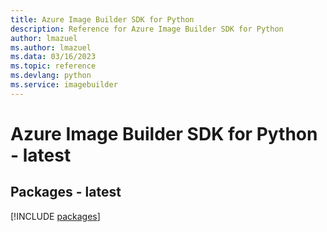 ```yaml
---
title: Azure Image Builder SDK for Python
description: Reference for Azure Image Builder SDK for Python
author: lmazuel
ms.author: lmazuel
ms.data: 03/16/2023
ms.topic: reference
ms.devlang: python
ms.service: imagebuilder
---
```

# Azure Image Builder SDK for Python - latest
## Packages - latest
[!INCLUDE [packages](image-builder-index.md)]